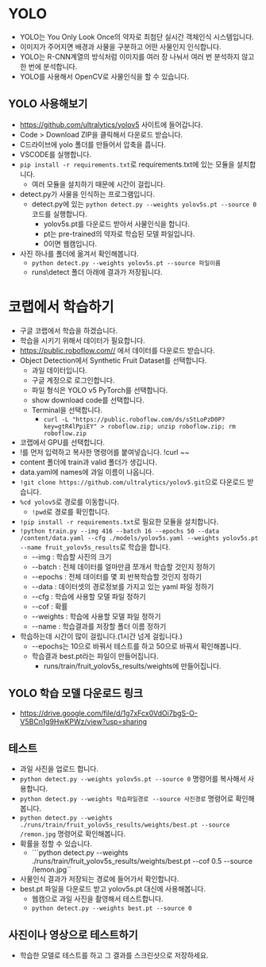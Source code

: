 # YOLO
* YOLO는 You Only Look Once의 약자로 최첨단 실시간 객체인식 시스템입니다.
* 이미지가 주어지면 배경과 사물을 구분하고 어떤 사물인지 인식합니다.
* YOLO는 R-CNN계열의 방식처럼 이미지를 여러 장 나눠서 여러 번 분석하지 않고 한 번에 분석합니다.
* YOLO를 사용해서 OpenCV로 사물인식을 할 수 있습니다.

## YOLO 사용해보기
* https://github.com/ultralytics/yolov5 사이트에 들어갑니다.
* Code > Download ZIP을 클릭해서 다운로드 받습니다.
* C드라이브에 yolo 폴더를 만들어서 압축을 풉니다.
* VSCODE를 실행합니다.
* ```pip install -r requirements.txt```로 requirements.txt에 있는 모듈을 설치합니다.
    * 여러 모듈을 설치하기 때문에 시간이 걸립니다.
* detect.py가 사물을 인식하는 프로그램입니다.
    * detect.py에 있는 ```python detect.py --weights yolov5s.pt --source 0``` 코드를 실행합니다.
        * yolov5s.pt를 다운로드 받아서 사물인식을 합니다.
        * pt는 pre-trained의 약자로 학습된 모델 파일입니다.
        * 0이면 웹캠입니다.
* 사진 하나를 폴더에 옮겨서 확인해봅니다.
    * ```python detect.py --weights yolov5s.pt --source 파일이름``` 
    * runs\detect 폴더 아래에 결과가 저장됩니다.

# 코랩에서 학습하기
* 구글 코랩에서 학습을 하겠습니다.
* 학습을 시키기 위해서 데이터가 필요합니다.
* https://public.roboflow.com// 에서 데이터를 다운로드 받습니다.
* Object Detection에서 Synthetic Fruit Dataset를 선택합니다.
    * 과일 데이터입니다.
    * 구글 계정으로 로그인합니다.
    * 파일 형식은 YOLO v5 PyTorch를 선택합니다.
    * show download code를 선택합니다.
    * Terminal을 선택합니다.
        * ```curl -L "https://public.roboflow.com/ds/sStLoPzD0P?key=gtR4lPpiEY" > roboflow.zip; unzip roboflow.zip; rm roboflow.zip```
* 코랩에서 GPU를 선택합니다.
* !를 먼저 입력하고 복사한 명령어를 붙여넣습니다. !curl ~~
* content 폴더에 train과 valid 폴더가 생깁니다.
* data.yaml에 names에 과일 이름이 나옵니다.
* ```!git clone https://github.com/ultralytics/yolov5.git```으로 다운로드 받습니다.
* ```%cd yolov5```로 경로를 이동합니다.
    * ```!pwd```로 경로를 확인합니다.
* ```!pip install -r requirements.txt```로 필요한 모듈을 설치합니다.
* ```!python train.py --img 416 --batch 16 --epochs 50 --data /content/data.yaml --cfg ./models/yolov5s.yaml --weights yolov5s.pt --name fruit_yolov5s_results```로 학습을 합니다.
    * --img : 학습할 사진의 크기
    * --batch : 전체 데이터를 얼마만큼 쪼개서 학습할 것인지 정하기
    * --epochs : 전체 데이터를 몇 회 반복학습할 것인지 정하기
    * --data : 데이터셋의 경로정보를 가지고 있는 yaml 파일 정하기
    * --cfg : 학습에 사용할 모델 파일 정하기
    * --cof : 확률
    * --weights : 학습에 사용할 모델 파일 정하기
    * --name : 학습결과를 저장할 폴더 이름 정하기
* 학습하는데 시간이 많이 걸립니다.(1시간 넘게 걸립니다.)
    * --epochs는 10으로 바꿔서 테스트를 하고 50으로 바꿔서 확인해봅니다.
    * 학습결과 best.pt라는 파일이 만들어집니다.
        * runs/train/fruit_yolov5s_results/weights에 만들어집니다.

## YOLO 학습 모델 다운로드 링크
* https://drive.google.com/file/d/1g7xFcx0VdOi7bgS-O-V5BCn1g9HwKPWz/view?usp=sharing

## 테스트
* 과일 사진을 업로드 합니다.
* ```python detect.py --weights yolov5s.pt --source 0``` 명령어를 복사해서 사용합니다.
* ```python detect.py --weights 학습파일경로 --source 사진경로``` 명령어로 확인해봅니다.
* ```python detect.py --weights ./runs/train/fruit_yolov5s_results/weights/best.pt --source /remon.jpg``` 명령어로 확인해봅니다.
* 확률을 정할 수 있습니다.
    * ```python detect.py --weights ./runs/train/fruit_yolov5s_results/weights/best.pt --cof 0.5 --source /lemon.jpg``
* 사물인식 결과가 저장되는 경로에 들어가서 확인합니다.
* best.pt 파일을 다운로드 받고 yolov5s.pt 대신에 사용해봅니다.
    * 웹캠으로 과일 사진을 촬영해서 테스트합니다.
    * ```python detect.py --weights best.pt --source 0```

## 사진이나 영상으로 테스트하기
* 학습한 모델로 테스트를 하고 그 결과를 스크린샷으로 저장하세요.
